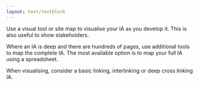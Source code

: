 ```yaml
---
layout: text/textblock
---
```


Use a visual tool or site map to visualise your IA as you develop it. This is also useful to show stakeholders.

Where an IA is deep and there are hundreds of pages, use additional tools to map the complete IA. The most available option is to map your full IA using a spreadsheet.

When visualising, consider a basic linking, interlinking or deep cross linking IA.



